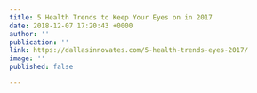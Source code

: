 ```yaml
---
title: 5 Health Trends to Keep Your Eyes on in 2017
date: 2018-12-07 17:20:43 +0000
author: ''
publication: ''
link: https://dallasinnovates.com/5-health-trends-eyes-2017/
image: ''
published: false

---
```

